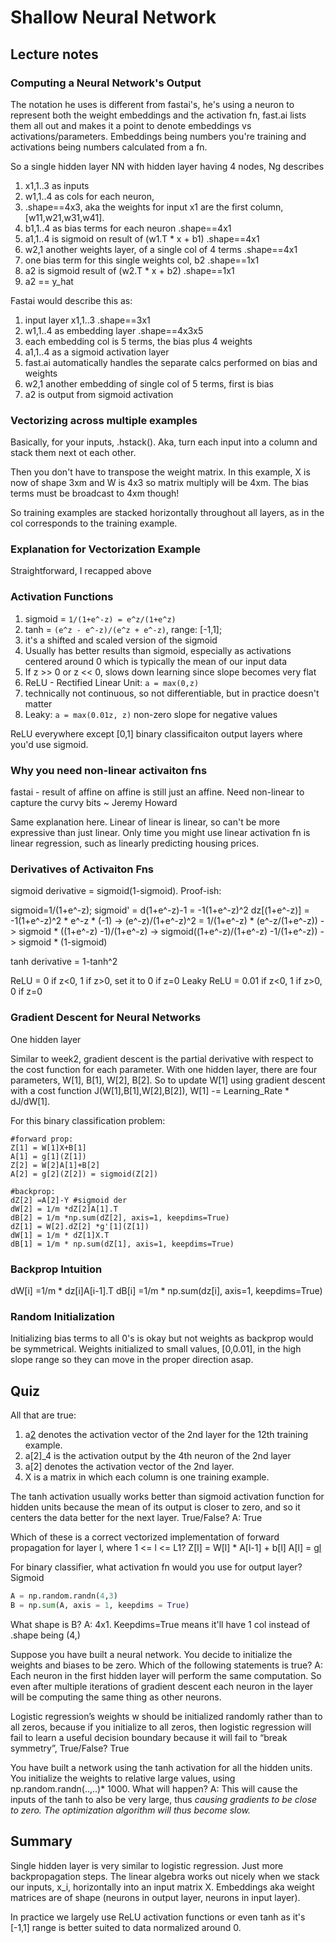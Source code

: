 # Shallow Neural Network

## Lecture notes

### Computing a Neural Network's Output
The notation he uses is different from fastai's, he's using a neuron to represent both the weight embeddings and the activation fn, fast.ai lists them all out and makes it a point to denote embeddings vs activations/parameters. Embeddings being numbers you're training and activations being numbers calculated from a fn.

So a single hidden layer NN with hidden layer having 4 nodes, Ng describes
1. x1,1..3 as inputs
1. w1,1..4 as cols for each neuron,
  1. .shape==4x3, aka the weights for input x1 are the first column, [w11,w21,w31,w41].
1. b1,1..4 as bias terms for each neuron .shape==4x1
1. a1,1..4 is sigmoid on result of (w1.T * x + b1) .shape==4x1
1. w2,1 another weights layer, of a single col of 4 terms .shape==4x1
1. one bias term for this single weights col, b2 .shape==1x1
1. a2 is sigmoid result of (w2.T * x + b2) .shape==1x1
1. a2 == y_hat

Fastai would describe this as:
1. input layer x1,1..3 .shape==3x1
1. w1,1..4 as embedding layer .shape==4x3x5
  1. each embedding col is 5 terms, the bias plus 4 weights
1. a1,1..4 as a sigmoid activation layer
  1. fast.ai automatically handles the separate calcs performed on bias and weights
1. w2,1 another embedding of single col of 5 terms, first is bias
1. a2 is output from sigmoid activation

### Vectorizing across multiple examples
Basically, for your inputs, .hstack(). Aka, turn each input into a column and stack them next ot each other.

Then you don't have to transpose the weight matrix. In this example, X is now of shape 3xm and W is 4x3 so matrix multiply will be 4xm. The bias terms must be broadcast to 4xm though!

So training examples are stacked horizontally throughout all layers, as in the col corresponds to the training example.

### Explanation for Vectorization Example
Straightforward, I recapped above

### Activation Functions
1. sigmoid = `1/(1+e^-z) = e^z/(1+e^z)`
1. tanh = `(e^z - e^-z)/(e^z + e^-z)`, range: [-1,1];
  1. it's a shifted and scaled version of the sigmoid
  1. Usually has better results than sigmoid, especially as activations centered around 0 which is typically the mean of our input data
  1. If z >> 0 or z << 0, slows down learning since slope becomes very flat
1. ReLU - Rectified Linear Unit: `a = max(0,z)`
  1. technically not continuous, so not differentiable, but in practice doesn't matter
  1. Leaky: `a = max(0.01z, z)` non-zero slope for negative values

ReLU everywhere except [0,1] binary classificaiton output layers where you'd use sigmoid.

### Why you need non-linear activaiton fns
fastai - result of affine on affine is still just an affine. Need non-linear to capture the curvy bits ~ Jeremy Howard

Same explanation here. Linear of linear is linear, so can't be more expressive than just linear. Only time you might use linear activation fn is linear regression, such as linearly predicting housing prices.

### Derivatives of Activaiton Fns
sigmoid derivative = sigmoid(1-sigmoid). Proof-ish:

sigmoid=1/(1+e^-z); sigmoid' = d(1+e^-z)-1 = -1(1+e^-z)^2 dz[(1+e^-z)] = -1(1+e^-z)^2 * e^-z * (-1) ->
(e^-z)/(1+e^-z)^2 = 1/(1+e^-z) * (e^-z/(1+e^-z)) -> sigmoid * ((1+e^-z) -1)/(1+e^-z) -> sigmoid((1+e^-z)/(1+e^-z) -1/(1+e^-z)) -> sigmoid * (1-sigmoid)

tanh derivative = 1-tanh^2

ReLU = 0 if z<0, 1 if z>0, set it to 0 if z=0
Leaky ReLU = 0.01 if z<0, 1 if z>0, 0 if z=0

### Gradient Descent for Neural Networks
One hidden layer

Similar to week2, gradient descent is the partial derivative with respect to the cost function for each parameter. With one hidden layer, there are four parameters, W[1], B[1], W[2], B[2]. So to update W[1] using gradient descent with a cost function J(W[1],B[1],W[2],B[2]), W[1] -= Learning_Rate * dJ/dW[1].

For this binary classification problem:
```
#forward prop:
Z[1] = W[1]X+B[1]
A[1] = g[1](Z[1])
Z[2] = W[2]A[1]+B[2]
A[2] = g[2](Z[2]) = sigmoid(Z[2])

#backprop:
dZ[2] =A[2]-Y #sigmoid der
dW[2] = 1/m *dZ[2]A[1].T
dB[2] = 1/m *np.sum(dZ[2], axis=1, keepdims=True)
dZ[1] = W[2].dZ[2] *g'[1](Z[1])
dW[1] = 1/m * dZ[1]X.T
dB[1] = 1/m * np.sum(dZ[1], axis=1, keepdims=True)
```

### Backprop Intuition
dW[i] =1/m * dz[i]A[i-1].T
dB[i] =1/m * np.sum(dz[i], axis=1, keepdims=True)

### Random Initialization
Initializing bias terms to all 0's is okay but not weights as backprop would be symmetrical. Weights initialized to small values, [0,0.01], in the high slope range so they can move in the proper direction asap.

## Quiz
All that are true:
1. a[2](12) denotes the activation vector of the 2nd layer for the 12th training example.
1. a[2]\_4 is the activation output by the 4th neuron of the 2nd layer
1. a[2] denotes the activation vector of the 2nd layer.
1. X is a matrix in which each column is one training example.

The tanh activation usually works better than sigmoid activation function for hidden units because the mean of its output is closer to zero, and so it centers the data better for the next layer. True/False? A: True

Which of these is a correct vectorized implementation of forward propagation for layer l, where 1 <= l <= L1?
Z[l] = W[l] * A[l-1] + b[l]
A[l] = g[l](Z[l])


For binary classifier, what activation fn would you use for output layer? Sigmoid
```python
A = np.random.randn(4,3)
B = np.sum(A, axis = 1, keepdims = True)
```
What shape is B? A: 4x1. Keepdims=True means it'll have 1 col instead of .shape being (4,)

Suppose you have built a neural network. You decide to initialize the weights and biases to be zero. Which of the following statements is true? A: Each neuron in the first hidden layer will perform the same computation. So even after multiple iterations of gradient descent each neuron in the layer will be computing the same thing as other neurons.

Logistic regression’s weights w should be initialized randomly rather than to all zeros, because if you initialize to all zeros, then logistic regression will fail to learn a useful decision boundary because it will fail to “break symmetry”, True/False? True


You have built a network using the tanh activation for all the hidden units. You initialize the weights to relative large values, using np.random.randn(..,..)* 1000. What will happen? A: This will cause the inputs of the tanh to also be very large, thus _causing gradients to be close to zero. The optimization algorithm will thus become slow._


## Summary
Single hidden layer is very similar to logistic regression. Just more backpropagation steps. The linear algebra works out nicely when we stack our inputs, x_i, horizontally into an input matrix X. Embeddings aka weight matrices are of shape (neurons in output layer, neurons in input layer).

In practice we largely use ReLU activation functions or even tanh as it's [-1,1] range is better suited to data normalized around 0.
